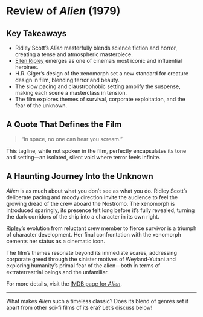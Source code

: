 # Review of *Alien* (1979)

## Key Takeaways

- Ridley Scott’s *Alien* masterfully blends science fiction and horror, creating a tense and atmospheric masterpiece.
- [Ellen Ripley](https://en.wikipedia.org/wiki/Ellen_Ripley) emerges as one of cinema’s most iconic and influential heroines.
- H.R. Giger’s design of the xenomorph set a new standard for creature design in film, blending terror and beauty.
- The slow pacing and claustrophobic setting amplify the suspense, making each scene a masterclass in tension.
- The film explores themes of survival, corporate exploitation, and the fear of the unknown.

## A Quote That Defines the Film

> “In space, no one can hear you scream.”

This tagline, while not spoken in the film, perfectly encapsulates its tone and setting—an isolated, silent void where terror feels infinite.

## A Haunting Journey Into the Unknown

*Alien* is as much about what you don’t see as what you do. Ridley Scott’s deliberate pacing and moody direction invite the audience to feel the growing dread of the crew aboard the Nostromo. The xenomorph is introduced sparingly, its presence felt long before it’s fully revealed, turning the dark corridors of the ship into a character in its own right.

[Ripley](https://en.wikipedia.org/wiki/Ellen_Ripley)’s evolution from reluctant crew member to fierce survivor is a triumph of character development. Her final confrontation with the xenomorph cements her status as a cinematic icon.

The film’s themes resonate beyond its immediate scares, addressing corporate greed through the sinister motives of Weyland-Yutani and exploring humanity’s primal fear of the alien—both in terms of extraterrestrial beings and the unfamiliar.

For more details, visit the [IMDB page for *Alien*](https://www.imdb.com/title/tt0078748/).

---

What makes *Alien* such a timeless classic? Does its blend of genres set it apart from other sci-fi films of its era? Let’s discuss below!
